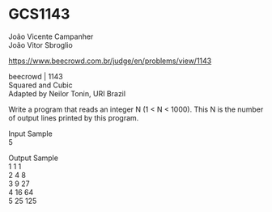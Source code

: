 # GCS1143
João Vicente Campanher  
João Vitor Sbroglio  
  
https://www.beecrowd.com.br/judge/en/problems/view/1143  
  
beecrowd | 1143  
Squared and Cubic  
Adapted by Neilor Tonin, URI  Brazil  
  
Write a program that reads an integer N (1 < N < 1000). This N is the number of output lines printed by this program.  
  
Input Sample  	
5  
  
Output Sample  
1 1 1  
2 4 8  
3 9 27  
4 16 64  
5 25 125  
